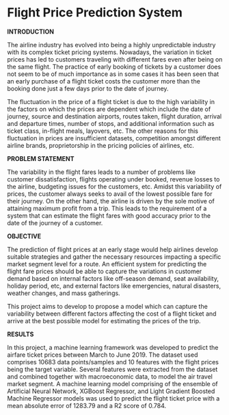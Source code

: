 # Flight Price Prediction System

**INTRODUCTION**

The airline industry has evolved into being a highly unpredictable industry with its complex ticket pricing systems. Nowadays, the variation in ticket prices has led to customers traveling with different fares even after being on the same flight. The practice of early booking of tickets by a customer does not seem to be of much importance as in some cases it has been seen that an early purchase of a flight ticket costs the customer more than the booking done just a few days prior to the date of journey.

The fluctuation in the price of a flight ticket is due to the high variability in the factors on which the prices are dependent which include the date of journey, source and destination airports, routes taken, flight duration, arrival and departure times, number of stops, and additional information such as ticket class, in-flight meals, layovers, etc. The other reasons for this fluctuation in prices are insufficient datasets, competition amongst different airline brands, proprietorship in the pricing policies of airlines, etc.


**PROBLEM STATEMENT**

The variability in the flight fares leads to a number of problems like customer dissatisfaction, flights operating under booked, revenue losses to the airline, budgeting issues for the customers, etc. Amidst this variability of prices, the customer always seeks to avail of the lowest possible fare for their journey. On the other hand, the airline is driven by the sole motive of attaining maximum profit from a trip. This leads to the requirement of a system that can estimate the flight fares with good accuracy prior to the date of the journey of a customer.


**OBJECTIVE**

The prediction of flight prices at an early stage would help airlines develop suitable strategies and gather the necessary resources impacting a specific market segment level for a route. An efficient system for predicting the flight fare prices should be able to capture the variations in customer demand based on internal factors like off-season demand, seat availability, holiday period, etc, and external factors like emergencies, natural disasters, weather changes, and mass gatherings.

This project aims to develop to propose a model which can capture the variability between different factors affecting the cost of a flight ticket and arrive at the best possible model for estimating the prices of the trip. 

**RESULTS**

In this project, a machine learning framework was developed to predict the airfare ticket prices between March to June 2019. The dataset used comprises 10683 data points/samples and 10 features with the flight prices being the target variable. Several features were extracted from the dataset and combined together with macroeconomic data, to model the air travel market segment. A machine learning model comprising of the ensemble of Artificial Neural Network, XGBoost Regressor, and Light Gradient Boosted Machine Regressor models was used to predict the flight ticket price with a mean absolute error of 1283.79 and a R2 score of 0.784.


